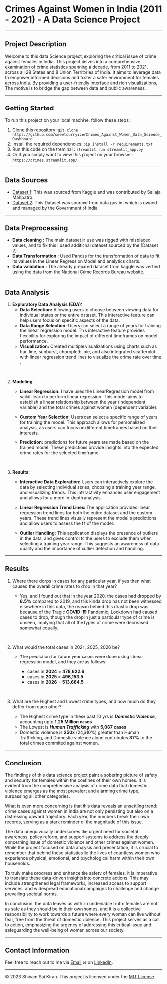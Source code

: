 # Crimes Against Women in India (2011 - 2021) - A Data Science Project

------------------------------------------------------------------------

## Project Description

Welcome to this data Science project, exploring the critical issue of crime against females in India. This project delves into a comprehensive examination of crime statistics spanning a decade, from 2011 to 2021, across all 28 States and 8 Union Territories of India. It aims to leverage data to empower informed decisions and foster a safer environment for females across India. By providing a user-friendly interface and rich visualizations, The motive is to bridge the gap between data and public awareness.

--------------------------------------------------------------------------------

## Getting Started

To run this project on your local machine, follow these steps:

1. Clone this repository: `git clone https://github.com/sweetcurryice/Crimes_Against_Women_Data_Science_Dashboard`
2. Install the required dependencies: `pip install -r requirements.txt`
3. Run this code on the treminal : `streamlit run streamlit_app.py`
4. Or if you simply want to view this project on your browser : [`https://crimes.streamlit.app/`](https://crimes.streamlit.app/)

------------------------------------------------------

## Data Sources

- [Dataset 1](https://www.kaggle.com/datasets/sailajamahapatro/crimes-against-women-from-2011-2021-in-india): This was sourced from Kaggle and was  contributed by Sailaja Mahpatro.
- [Dataset 2](https://data.gov.in/resource/stateuts-wise-indian-penal-code-ipc-crimes-special-local-laws-sll-crimes-against-women): This Dataset was sourced from data.gov.in. which is owned and managed by the Government of India

--------------------------------------------------------------------------

## Data Preprocessing

- **Data cleaning :** The main dataset in use was rigged with misplaced values, and to fix this i used additional dataset sourced by the [Dataset 2].
- **Data Transformation :** Used Pandas for the transformation of data to fit its values in the Linear Regression Model and analytics charts.
- **Data validation :** The already prepared dataset from kaggle was verfied using the data from the National Crime Records Bureau website.

-----------------------------------------------------------------

## Data Analysis

1.  **Exploratory Data Analysis (EDA):**
    - **Data Selection:** Allowing users to choose between viewing data for individual states or the entire dataset. This interactive feature can help users focus on specific aspects of the data.
    - **Data Range Selection:** Users can select a range of years for training the linear regression model. This interactive feature provides flexibility for exploring the impact of different timeframes on model performance.
    - **Visualization:** Created multiple visualizations using charts such as bar, line, sunburst, choropleth, pie, and also integrated scatterplot with linear regression trend lines to visualize the crime rate over time .
<br>

2.  **Modeling**:

    - **Linear Regression:** I have used the LinearRegression model from scikit-learn to perform linear regression. This model aims to establish a linear relationship between the year (independent variable) and the total crimes against women (dependent variable).

    - **Custom Year Selection:** Users can select a specific range of years for training the model. This approach allows for personalized analysis, as users can focus on different timeframes based on their interests.

    - **Prediction:** predictions for future years are made based on the trained model. These predictions provide insights into the expected crime rates for the selected timeframe.
<br>

3. **Results:**

    - **Interactive Data Exploration:** Users can interactively explore the data by selecting individual states, choosing a training year range, and visualizing trends. This interactivity enhances user engagement and allows for a more in-depth analysis.

    - **Linear Regression Trend Lines:** The application provides linear regression trend lines for both the entire dataset and the custom years. These trend lines visually represent the model's predictions and allow users to assess the fit of the model.

    - **Outlier Handling:** This application displays the presence of outliers in the data, and gives control to the users to exclude them when selecting a training year range. This suggests an awareness of data quality and the importance of outlier detection and handling.

-----------------------------------------------------------------------------------------

## Results

1. Where there dorps in cases for any particular year, if yes then what caused the overall crime rates to drop in that year?
    
    - Yes, and I found out that in the year 2020, the cases had dropped by **8.5%** compared to 2019, and this kinda drop has not been witnessed elsewhere in this data, the reason behind this drastic drop was because of the Tragic **COVID-19** Pandemic, Lockdown had caused cases to drop, though the drop in just a particular type of crime is unseen, implying that all of the types of crime were decreased somewhat equally.
<br>

2. What would the total cases in 2024, 2025, 2026 be?

    - The prediction for future year cases were done using Linear regression model, and they are as follows:

        - cases in **2024** = **478,622.6**
        - cases in **2025** = **496,153.5**
        - cases in **2026** = **513,684.5**
<br>

3. What are the Highest and Lowest crime types, and how much do they deffer from each other?

    - The Highest crime type in these past 10 yrs is ***Domestic Violence***, accounting upto **1.25 Million cases**
    - The Lowest is ***Human Trafficking*** with **5,067 cases**
    - Domestic violence is **250x** (24,610%) greater than Human Trafficking, and Domestic violence alone contributes **37%** to the total crimes commited against women.
------------------------------------------------------

## Conclusion

The findings of this data science project paint a sobering picture of safety and security for females within the confines of their own homes. It is evident from the comprehensive analysis of crime data that domestic violence emerges as the most prevalent and alarming crime type, surpassing all other categories.

What is even more concerning is that this data reveals an unsettling trend: crime cases against women in India are not only persisting but also on a distressing upward trajectory. Each year, the numbers break their own records, serving as a stark reminder of the magnitude of this issue.

The data unequivocally underscores the urgent need for societal awareness, policy reform, and support systems to address the deeply concerning issue of domestic violence and other crimes against women. While the project focused on data analysis and presentation, it is crucial to remember that behind these statistics lie the lives of countless women who experience physical, emotional, and psychological harm within their own households.

To truly make progress and enhance the safety of females, it is imperative to translate these data-driven insights into concrete actions. This may include strengthened legal frameworks, increased access to support services, and widespread educational campaigns to challenge and change prevailing societal norms.

In conclusion, the data leaves us with an undeniable truth: females are not as safe as they should be in their own homes, and it is a collective responsibility to work towards a future where every woman can live without fear, free from the threat of domestic violence. This project serves as a call to action, emphasizing the urgency of addressing this critical issue and safeguarding the well-being of women across our society.

-----------------------------------------------------------

## Contact Information

Feel free to reach out to me via [Email](mailto:shivamsaikiran111@gmail.com) or on [LinkedIn](https://www.linkedin.com/in/shivam-sai-kiran-030745210/).

----------------------------



© 2023 Shivam Sai Kiran. This project is licensed under the [MIT License](License.txt).
